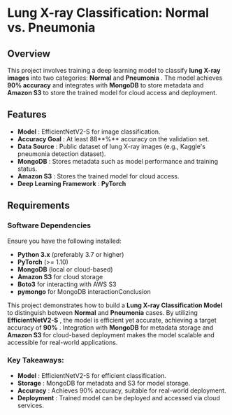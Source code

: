 # Lung X-ray Classification: Normal vs. Pneumonia

## Overview

This project involves training a deep learning model to classify **lung X-ray images** into two categories: **Normal** and  **Pneumonia** . The model achieves **90% accuracy** and integrates with **MongoDB** to store metadata and **Amazon S3** to store the trained model for cloud access and deployment.

## Features

* **Model** : EfficientNetV2-S for image classification.
* **Accuracy Goal** : At least 88**%** accuracy on the validation set.
* **Data Source** : Public dataset of lung X-ray images (e.g., Kaggle's pneumonia detection dataset).
* **MongoDB** : Stores metadata such as model performance and training status.
* **Amazon S3** : Stores the trained model for cloud access.
* **Deep Learning Framework** : **PyTorch**

## Requirements

### Software Dependencies

Ensure you have the following installed:

* **Python 3.x** (preferably 3.7 or higher)
* **PyTorch** (>= 1.10)
* **MongoDB** (local or cloud-based)
* **Amazon S3** for cloud storage
* **Boto3** for interacting with AWS S3
* **pymongo** for MongoDB interactionConclusion

This project demonstrates how to build a **Lung X-ray Classification Model** to distinguish between **Normal** and **Pneumonia** cases. By utilizing  **EfficientNetV2-S** , the model is efficient yet accurate, achieving a target accuracy of  **90%** . Integration with **MongoDB** for metadata storage and **Amazon S3** for cloud-based deployment makes the model scalable and accessible for real-world applications.

### Key Takeaways:

* **Model** : EfficientNetV2-S for efficient classification.
* **Storage** : MongoDB for metadata and S3 for model storage.
* **Accuracy** : Achieves 90% accuracy, suitable for real-world deployment.
* **Deployment** : Trained model can be deployed and accessed via cloud services.
